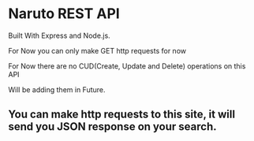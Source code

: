 # Naruto REST API

<p> Built With Express and Node.js. </p>
<p> For Now you can only make GET http requests for now </p>
<p> For Now there are no CUD(Create, Update and Delete) operations on this API  </p>
<p>Will be adding them in Future.</p>

<h2>
You can make http requests to this site, it will send you JSON response on 
your search.
</h2>
